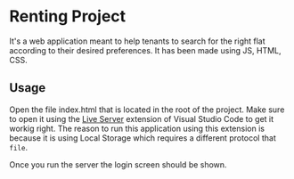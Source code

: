 # Renting Project 

It's a web application meant to help tenants to search for the right flat according to their desired preferences. It has been made using JS, HTML, CSS.

## Usage
Open the file index.html that is located in the root of the project. Make sure to open it using the [Live Server](https://marketplace.visualstudio.com/items?itemName=ritwickdey.LiveServer) extension of Visual Studio Code to get it workig right. The reason to run this application using this extension is because it is using Local Storage which requires a different protocol that ```file```. 
        
Once you run the server the login screen should be shown.

